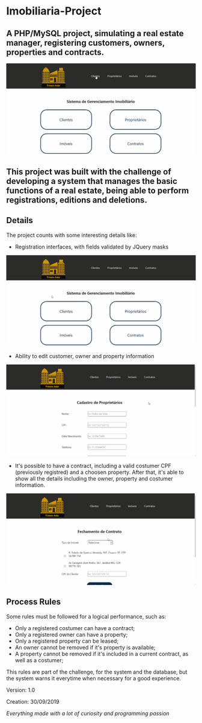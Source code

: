 # Imobiliaria-Project
A PHP/MySQL project, simulating a real estate manager, registering customers, owners, properties and contracts.
---

<img src="./projeto_imobiliaria/gif/gif_principal.gif" title="Basic demonstrantion" alt="Basic demonstrantion"/>

This project was built with the challenge of developing a system that manages the basic functions of a real estate, being able to perform registrations, editions and deletions.
---

## Details
The project counts with some interesting details like:

- Registration interfaces, with fields validated by JQuery masks 

<img src="./projeto_imobiliaria/gif/gif_cadastro_cliente.gif" title="Client registration interface" alt="Client registration interface"/>

- Ability to edit customer, owner and property information

<img src="./projeto_imobiliaria/gif/gif_edicao.gif" title="Owner edition interface" alt="Owner edition interface"/>

- It's possible to have a contract, including a valid costumer CPF (previously registred) and a choosen property. After that, it's able to show all the details including the owner, property and costumer information.

<img src="./projeto_imobiliaria/gif/gif_contrato.gif" title="Contract interface" alt="Contract interface"/>

## Process Rules
Some rules must be followed for a logical performance, such as:

- Only a registered costumer can have a contract;
- Only a registered owner can have a property;
- Only a registered property can be leased;
- An owner cannot be removed if it's property is available;
- A property cannot be removed if it's included in a current contract, as well as a costumer;

This rules are part of the challenge, for the system and the database, but the system warns it everytime when necessary for a good experience.

Version: 1.0

Creation: 30/09/2019

*Everything made with a lot of curiosity and programming passion* 


